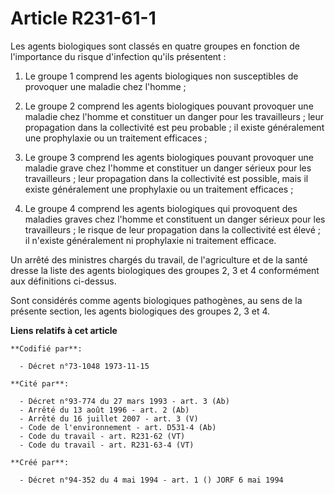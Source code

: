 # Article R231-61-1

Les agents biologiques sont classés en quatre groupes en fonction de l'importance du risque d'infection qu'ils présentent :

1. Le groupe 1 comprend les agents biologiques non susceptibles de provoquer une maladie chez l'homme ;

2. Le groupe 2 comprend les agents biologiques pouvant provoquer une maladie chez l'homme et constituer un danger pour les
travailleurs ; leur propagation dans la collectivité est peu probable ; il existe généralement une prophylaxie ou un
traitement efficaces ;

3. Le groupe 3 comprend les agents biologiques pouvant provoquer une maladie grave chez l'homme et constituer un danger
sérieux pour les travailleurs ; leur propagation dans la collectivité est possible, mais il existe généralement une
prophylaxie ou un traitement efficaces ;

4. Le groupe 4 comprend les agents biologiques qui provoquent des maladies graves chez l'homme et constituent un danger
sérieux pour les travailleurs ; le risque de leur propagation dans la collectivité est élevé ; il n'existe généralement ni
prophylaxie ni traitement efficace.

Un arrêté des ministres chargés du travail, de l'agriculture et de la santé dresse la liste des agents biologiques des
groupes 2, 3 et 4 conformément aux définitions ci-dessus.

Sont considérés comme agents biologiques pathogènes, au sens de la présente section, les agents biologiques des groupes 2, 3
et 4.

**Liens relatifs à cet article**

	**Codifié par**:

	  - Décret n°73-1048 1973-11-15

	**Cité par**:

	  - Décret n°93-774 du 27 mars 1993 - art. 3 (Ab)
	  - Arrêté du 13 août 1996 - art. 2 (Ab)
	  - Arrêté du 16 juillet 2007 - art. 3 (V)
	  - Code de l'environnement - art. D531-4 (Ab)
	  - Code du travail - art. R231-62 (VT)
	  - Code du travail - art. R231-63-4 (VT)

	**Créé par**:

	  - Décret n°94-352 du 4 mai 1994 - art. 1 () JORF 6 mai 1994
